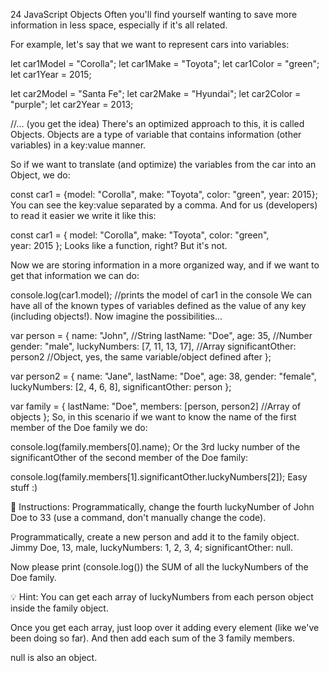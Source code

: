 24 JavaScript Objects
Often you'll find yourself wanting to save more information in less space, especially if it's all related.

For example, let's say that we want to represent cars into variables:

let car1Model = "Corolla";
let car1Make = "Toyota";
let car1Color = "green";
let car1Year = 2015;

let car2Model = "Santa Fe";
let car2Make = "Hyundai";
let car2Color = "purple";
let car2Year = 2013;

//... (you get the idea)
There's an optimized approach to this, it is called Objects. Objects are a type of variable that contains information (other variables) in a key:value manner.

So if we want to translate (and optimize) the variables from the car into an Object, we do:

const car1 = {model: "Corolla", make: "Toyota", color: "green", year: 2015};
You can see the key:value separated by a comma. And for us (developers) to read it easier we write it like this:

const car1 = {
    model: "Corolla", 
    make: "Toyota", 
    color: "green",  
    year: 2015
};
Looks like a function, right? But it's not.

Now we are storing information in a more organized way, and if we want to get that information we can do:

console.log(car1.model); //prints the model of car1 in the console
We can have all of the known types of variables defined as the value of any key (including objects!). Now imagine the possibilities...

var person = {
    name: "John",                   //String
    lastName: "Doe",
    age: 35,                        //Number
    gender: "male",
    luckyNumbers: [7, 11, 13, 17],  //Array
    significantOther: person2       //Object, yes, the same variable/object defined after
};

var person2 = {
    name: "Jane",
    lastName: "Doe",
    age: 38,
    gender: "female",
    luckyNumbers: [2, 4, 6, 8],
    significantOther: person
};

var family = {
    lastName: "Doe",
    members: [person, person2]      //Array of objects
};
So, in this scenario if we want to know the name of the first member of the Doe family we do:

console.log(family.members[0].name);
Or the 3rd lucky number of the significantOther of the second member of the Doe family:

console.log(family.members[1].significantOther.luckyNumbers[2]);
Easy stuff :)

📝 Instructions:
Programmatically, change the fourth luckyNumber of John Doe to 33 (use a command, don't manually change the code).

Programmatically, create a new person and add it to the family object. Jimmy Doe, 13, male, luckyNumbers: 1, 2, 3, 4; significantOther: null.

Now please print (console.log()) the SUM of all the luckyNumbers of the Doe family.

💡 Hint:
You can get each array of luckyNumbers from each person object inside the family object.

Once you get each array, just loop over it adding every element (like we've been doing so far). And then add each sum of the 3 family members.

null is also an object.